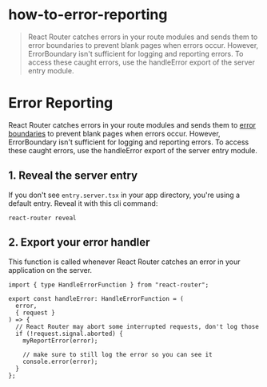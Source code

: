 # how-to-error-reporting

> React Router catches errors in your route modules and sends them to error boundaries to prevent blank pages when errors occur. However, ErrorBoundary isn't sufficient for logging and reporting errors. To access these caught errors, use the handleError export of the server entry module.

# Error Reporting

React Router catches errors in your route modules and sends them to [error boundaries](./error-boundary) to prevent blank pages when errors occur. However, ErrorBoundary isn't sufficient for logging and reporting errors. To access these caught errors, use the handleError export of the server entry module.

## 1\. Reveal the server entry

If you don't see `entry.server.tsx` in your app directory, you're using a default entry. Reveal it with this cli command:

    react-router reveal

## 2\. Export your error handler

This function is called whenever React Router catches an error in your application on the server.

    import { type HandleErrorFunction } from "react-router";

    export const handleError: HandleErrorFunction = (
      error,
      { request }
    ) => {
      // React Router may abort some interrupted requests, don't log those
      if (!request.signal.aborted) {
        myReportError(error);

        // make sure to still log the error so you can see it
        console.error(error);
      }
    };
